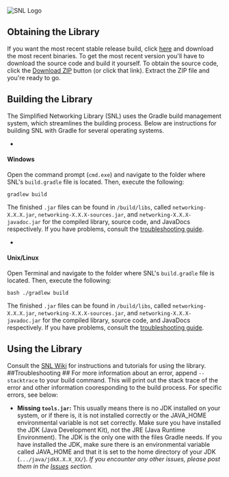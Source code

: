 ![SNL Logo](https://raw.githubusercontent.com/chrisblutz/Networking/master/images/logo-name-half.png)
## Obtaining the Library ##
If you want the most recent stable release build, click [here](https://github.com/chrisblutz/Networking/releases) and download the most recent binaries.  To get the most recent version you'll have to download the source code and build it yourself.  To obtain the source code, click the [Download ZIP](https://github.com/chrisblutz/Networking/archive/master.zip) button (or click that link).  Extract the ZIP file and you're ready to go.
## Building the Library ##
The Simplified Networking Library (SNL) uses the Gradle build management system, which streamlines the building process.  Below are instructions for building SNL with Gradle for several operating systems.

-
#### Windows ####
Open the command prompt (`cmd.exe`) and navigate to the folder where SNL's `build.gradle` file is located.  Then, execute the following:
```batchfile
gradlew build
```
The finished `.jar` files can be found in `/build/libs`, called `networking-X.X.X.jar`, `networking-X.X.X-sources.jar`, and `networking-X.X.X-javadoc.jar` for the compiled library, source code, and JavaDocs respectively.
If you have problems, consult the [troubleshooting guide](#troubleshooting).

-
#### Unix/Linux ####
Open Terminal and navigate to the folder where SNL's `build.gradle` file is located.  Then, execute the following:
```shell
bash ./gradlew build
```
The finished `.jar` files can be found in `/build/libs`, called `networking-X.X.X.jar`, `networking-X.X.X-sources.jar`, and `networking-X.X.X-javadoc.jar` for the compiled library, source code, and JavaDocs respectively.
If you have problems, consult the [troubleshooting guide](#troubleshooting).
## Using the Library ##
Consult the [SNL Wiki](https://github.com/chrisblutz/Networking/wiki) for instructions and tutorials for using the library.
##Troubleshooting ##
For more information about an error, append `--stacktrace` to your build command.  This will print out the stack trace of the error and other information cooresponding to the build process.  For specific errors, see below:
 - **Missing `tools.jar`:**
    This usually means there is no JDK installed on your system, or if there is, it is not installed correctly or the JAVA_HOME environmental variable is not set correctly.  Make sure you have installed the JDK (Java Development Kit), not the JRE (Java Runtime Environment).  The JDK is the only one with the files Gradle needs.  If you have installed the JDK, make sure there is an environmental variable called JAVA_HOME and that it is set to the home directory of your JDK (`.../java/jdkX.X.X_XX/`).
_If you encounter any other issues, please post them in the [Issues](https://github.com/chrisblutz/Networking/issues) section._